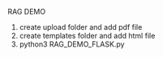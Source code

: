RAG DEMO

1. create upload folder and add pdf file
2. create templates folder and add html file
3. python3 RAG_DEMO_FLASK.py
